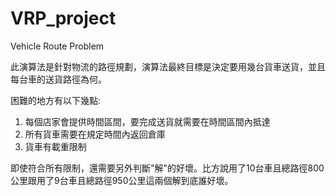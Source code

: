 # VRP_project
 Vehicle Route Problem

此演算法是針對物流的路徑規劃，演算法最終目標是決定要用幾台貨車送貨，並且每台車的送貨路徑為何。

困難的地方有以下幾點:
1. 每個店家會提供時間區間，要完成送貨就需要在時間區間內抵達
2. 所有貨車需要在規定時間內返回倉庫
3. 貨車有載重限制

即使符合所有限制，還需要另外判斷"解"的好壞。比方說用了10台車且總路徑800公里跟用了9台車且總路徑950公里這兩個解到底誰好壞。
